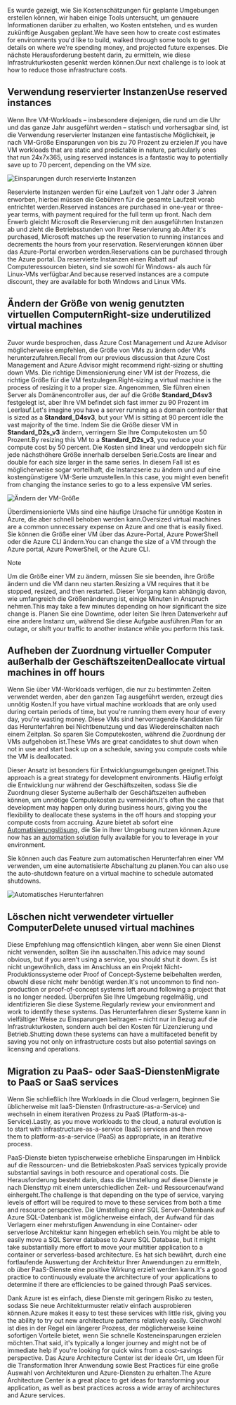 <span data-ttu-id="dfc5b-101">Es wurde gezeigt, wie Sie Kostenschätzungen für geplante Umgebungen erstellen können, wir haben einige Tools untersucht, um genauere Informationen darüber zu erhalten, wo Kosten entstehen, und es wurden zukünftige Ausgaben geplant.</span><span class="sxs-lookup"><span data-stu-id="dfc5b-101">We have seen how to create cost estimates for environments you'd like to build, walked through some tools to get details on where we're spending money, and projected future expenses.</span></span> <span data-ttu-id="dfc5b-102">Die nächste Herausforderung besteht darin, zu ermitteln, wie diese Infrastrukturkosten gesenkt werden können.</span><span class="sxs-lookup"><span data-stu-id="dfc5b-102">Our next challenge is to look at how to reduce those infrastructure costs.</span></span>

## <a name="use-reserved-instances"></a><span data-ttu-id="dfc5b-103">Verwendung reservierter Instanzen</span><span class="sxs-lookup"><span data-stu-id="dfc5b-103">Use reserved instances</span></span>

<span data-ttu-id="dfc5b-104">Wenn Ihre VM-Workloads – insbesondere diejenigen, die rund um die Uhr und das ganze Jahr ausgeführt werden – statisch und vorhersagbar sind, ist die Verwendung reservierter Instanzen eine fantastische Möglichkeit, je nach VM-Größe Einsparungen von bis zu 70 Prozent zu erzielen.</span><span class="sxs-lookup"><span data-stu-id="dfc5b-104">If you have VM workloads that are static and predictable in nature, particularly ones that run 24x7x365, using reserved instances is a fantastic way to potentially save up to 70 percent, depending on the VM size.</span></span>

![Einsparungen durch reservierte Instanzen](../images/savings-coins.png)

<span data-ttu-id="dfc5b-106">Reservierte Instanzen werden für eine Laufzeit von 1 Jahr oder 3 Jahren erworben, hierbei müssen die Gebühren für die gesamte Laufzeit vorab entrichtet werden.</span><span class="sxs-lookup"><span data-stu-id="dfc5b-106">Reserved instances are purchased in one-year or three-year terms, with payment required for the full term up front.</span></span> <span data-ttu-id="dfc5b-107">Nach dem Erwerb gleicht Microsoft die Reservierung mit den ausgeführten Instanzen ab und zieht die Betriebsstunden von Ihrer Reservierung ab.</span><span class="sxs-lookup"><span data-stu-id="dfc5b-107">After it's purchased, Microsoft matches up the reservation to running instances and decrements the hours from your reservation.</span></span> <span data-ttu-id="dfc5b-108">Reservierungen können über das Azure-Portal erworben werden.</span><span class="sxs-lookup"><span data-stu-id="dfc5b-108">Reservations can be purchased through the Azure portal.</span></span> <span data-ttu-id="dfc5b-109">Da reservierte Instanzen einen Rabatt auf Computeressourcen bieten, sind sie sowohl für Windows- als auch für Linux-VMs verfügbar.</span><span class="sxs-lookup"><span data-stu-id="dfc5b-109">And because reserved instances are a compute discount, they are available for both Windows and Linux VMs.</span></span>

## <a name="right-size-underutilized-virtual-machines"></a><span data-ttu-id="dfc5b-110">Ändern der Größe von wenig genutzten virtuellen Computern</span><span class="sxs-lookup"><span data-stu-id="dfc5b-110">Right-size underutilized virtual machines</span></span>

<span data-ttu-id="dfc5b-111">Zuvor wurde besprochen, dass Azure Cost Management und Azure Advisor möglicherweise empfehlen, die Größe von VMs zu ändern oder VMs herunterzufahren.</span><span class="sxs-lookup"><span data-stu-id="dfc5b-111">Recall from our previous discussion that Azure Cost Management and Azure Advisor might recommend right-sizing or shutting down VMs.</span></span> <span data-ttu-id="dfc5b-112">Die richtige Dimensionierung einer VM ist der Prozess, die richtige Größe für die VM festzulegen.</span><span class="sxs-lookup"><span data-stu-id="dfc5b-112">Right-sizing a virtual machine is the process of resizing it to a proper size.</span></span> <span data-ttu-id="dfc5b-113">Angenommen, Sie führen einen Server als Domänencontroller aus, der auf die Größe **Standard_D4sv3** festgelegt ist, aber Ihre VM befindet sich fast immer zu 90 Prozent im Leerlauf.</span><span class="sxs-lookup"><span data-stu-id="dfc5b-113">Let's imagine you have a server running as a domain controller that is sized as a **Standard_D4sv3**, but your VM is sitting at 90 percent idle the vast majority of the time.</span></span> <span data-ttu-id="dfc5b-114">Indem Sie die Größe dieser VM in **Standard_D2s_v3** ändern, verringern Sie Ihre Computekosten um 50 Prozent.</span><span class="sxs-lookup"><span data-stu-id="dfc5b-114">By resizing this VM to a **Standard_D2s_v3**, you reduce your compute cost by 50 percent.</span></span> <span data-ttu-id="dfc5b-115">Die Kosten sind linear und verdoppeln sich für jede nächsthöhere Größe innerhalb derselben Serie.</span><span class="sxs-lookup"><span data-stu-id="dfc5b-115">Costs are linear and double for each size larger in the same series.</span></span> <span data-ttu-id="dfc5b-116">In diesem Fall ist es möglicherweise sogar vorteilhaft, die Instanzserie zu ändern und auf eine kostengünstigere VM-Serie umzustellen.</span><span class="sxs-lookup"><span data-stu-id="dfc5b-116">In this case, you might even benefit from changing the instance series to go to a less expensive VM series.</span></span>

![Ändern der VM-Größe](../images/vm-resize.png)

<span data-ttu-id="dfc5b-118">Überdimensionierte VMs sind eine häufige Ursache für unnötige Kosten in Azure, die aber schnell behoben werden kann.</span><span class="sxs-lookup"><span data-stu-id="dfc5b-118">Oversized virtual machines are a common unnecessary expense on Azure and one that is easily fixed.</span></span> <span data-ttu-id="dfc5b-119">Sie können die Größe einer VM über das Azure-Portal, Azure PowerShell oder die Azure CLI ändern.</span><span class="sxs-lookup"><span data-stu-id="dfc5b-119">You can change the size of a VM through the Azure portal, Azure PowerShell, or the Azure CLI.</span></span>

> [!NOTE]
> <span data-ttu-id="dfc5b-120">Um die Größe einer VM zu ändern, müssen Sie sie beenden, ihre Größe ändern und die VM dann neu starten.</span><span class="sxs-lookup"><span data-stu-id="dfc5b-120">Resizing a VM requires that it be stopped, resized, and then restarted.</span></span> <span data-ttu-id="dfc5b-121">Dieser Vorgang kann abhängig davon, wie umfangreich die Größenänderung ist, einige Minuten in Anspruch nehmen.</span><span class="sxs-lookup"><span data-stu-id="dfc5b-121">This may take a few minutes depending on how significant the size change is.</span></span> <span data-ttu-id="dfc5b-122">Planen Sie eine Downtime, oder leiten Sie Ihren Datenverkehr auf eine andere Instanz um, während Sie diese Aufgabe ausführen.</span><span class="sxs-lookup"><span data-stu-id="dfc5b-122">Plan for an outage, or shift your traffic to another instance while you perform this task.</span></span>

## <a name="deallocate-virtual-machines-in-off-hours"></a><span data-ttu-id="dfc5b-123">Aufheben der Zuordnung virtueller Computer außerhalb der Geschäftszeiten</span><span class="sxs-lookup"><span data-stu-id="dfc5b-123">Deallocate virtual machines in off hours</span></span>

<span data-ttu-id="dfc5b-124">Wenn Sie über VM-Workloads verfügen, die nur zu bestimmten Zeiten verwendet werden, aber den ganzen Tag ausgeführt werden, erzeugt dies unnötig Kosten.</span><span class="sxs-lookup"><span data-stu-id="dfc5b-124">If you have virtual machine workloads that are only used during certain periods of time, but you're running them every hour of every day, you're wasting money.</span></span> <span data-ttu-id="dfc5b-125">Diese VMs sind hervorragende Kandidaten für das Herunterfahren bei Nichtbenutzung und das Wiedereinschalten nach einem Zeitplan. So sparen Sie Computekosten, während die Zuordnung der VMs aufgehoben ist.</span><span class="sxs-lookup"><span data-stu-id="dfc5b-125">These VMs are great candidates to shut down when not in use and start back up on a schedule, saving you compute costs while the VM is deallocated.</span></span>

<span data-ttu-id="dfc5b-126">Dieser Ansatz ist besonders für Entwicklungsumgebungen geeignet.</span><span class="sxs-lookup"><span data-stu-id="dfc5b-126">This approach is a great strategy for development environments.</span></span> <span data-ttu-id="dfc5b-127">Häufig erfolgt die Entwicklung nur während der Geschäftszeiten, sodass Sie die Zuordnung dieser Systeme außerhalb der Geschäftszeiten aufheben können, um unnötige Computekosten zu vermeiden.</span><span class="sxs-lookup"><span data-stu-id="dfc5b-127">It's often the case that development may happen only during business hours, giving you the flexibility to deallocate these systems in the off hours and stopping your compute costs from accruing.</span></span> <span data-ttu-id="dfc5b-128">Azure bietet ab sofort eine [Automatisierungslösung](https://docs.microsoft.com/azure/automation/automation-solution-vm-management), die Sie in Ihrer Umgebung nutzen können.</span><span class="sxs-lookup"><span data-stu-id="dfc5b-128">Azure now has an [automation solution](https://docs.microsoft.com/azure/automation/automation-solution-vm-management) fully available for you to leverage in your environment.</span></span>

<span data-ttu-id="dfc5b-129">Sie können auch das Feature zum automatischen Herunterfahren einer VM verwenden, um eine automatisierte Abschaltung zu planen.</span><span class="sxs-lookup"><span data-stu-id="dfc5b-129">You can also use the auto-shutdown feature on a virtual machine to schedule automated shutdowns.</span></span>

![Automatisches Herunterfahren](../images/vm-auto-shutdown.png)

## <a name="delete-unused-virtual-machines"></a><span data-ttu-id="dfc5b-131">Löschen nicht verwendeter virtueller Computer</span><span class="sxs-lookup"><span data-stu-id="dfc5b-131">Delete unused virtual machines</span></span> 

 <span data-ttu-id="dfc5b-132">Diese Empfehlung mag offensichtlich klingen, aber wenn Sie einen Dienst nicht verwenden, sollten Sie ihn ausschalten.</span><span class="sxs-lookup"><span data-stu-id="dfc5b-132">This advice may sound obvious, but if you aren't using a service, you should shut it down.</span></span> <span data-ttu-id="dfc5b-133">Es ist nicht ungewöhnlich, dass im Anschluss an ein Projekt Nicht-Produktionssysteme oder Proof of Concept-Systeme beibehalten werden, obwohl diese nicht mehr benötigt werden.</span><span class="sxs-lookup"><span data-stu-id="dfc5b-133">It's not uncommon to find non-production or proof-of-concept systems left around following a project that is no longer needed.</span></span> <span data-ttu-id="dfc5b-134">Überprüfen Sie Ihre Umgebung regelmäßig, und identifizieren Sie diese Systeme.</span><span class="sxs-lookup"><span data-stu-id="dfc5b-134">Regularly review your environment and work to identify these systems.</span></span> <span data-ttu-id="dfc5b-135">Das Herunterfahren dieser Systeme kann in vielfältiger Weise zu Einsparungen beitragen – nicht nur in Bezug auf die Infrastrukturkosten, sondern auch bei den Kosten für Lizenzierung und Betrieb.</span><span class="sxs-lookup"><span data-stu-id="dfc5b-135">Shutting down these systems can have a multifaceted benefit by saving you not only on infrastructure costs but also potential savings on licensing and operations.</span></span>

## <a name="migrate-to-paas-or-saas-services"></a><span data-ttu-id="dfc5b-136">Migration zu PaaS- oder SaaS-Diensten</span><span class="sxs-lookup"><span data-stu-id="dfc5b-136">Migrate to PaaS or SaaS services</span></span> 

<span data-ttu-id="dfc5b-137">Wenn Sie schließlich Ihre Workloads in die Cloud verlagern, beginnen Sie üblicherweise mit IaaS-Diensten (Infrastructure-as-a-Service) und wechseln in einem iterativen Prozess zu PaaS (Platform-as-a-Service).</span><span class="sxs-lookup"><span data-stu-id="dfc5b-137">Lastly, as you move workloads to the cloud, a natural evolution is to start with infrastructure-as-a-service (IaaS) services and then move them to platform-as-a-service (PaaS) as appropriate, in an iterative process.</span></span>

<span data-ttu-id="dfc5b-138">PaaS-Dienste bieten typischerweise erhebliche Einsparungen im Hinblick auf die Ressourcen- und die Betriebskosten.</span><span class="sxs-lookup"><span data-stu-id="dfc5b-138">PaaS services typically provide substantial savings in both resource and operational costs.</span></span> <span data-ttu-id="dfc5b-139">Die Herausforderung besteht darin, dass die Umstellung auf diese Dienste je nach Diensttyp mit einem unterschiedlichen Zeit- und Ressourcenaufwand einhergeht.</span><span class="sxs-lookup"><span data-stu-id="dfc5b-139">The challenge is that depending on the type of service, varying levels of effort will be required to move to these services from both a time and resource perspective.</span></span> <span data-ttu-id="dfc5b-140">Die Umstellung einer SQL Server-Datenbank auf Azure SQL-Datenbank ist möglicherweise einfach, der Aufwand für das Verlagern einer mehrstufigen Anwendung in eine Container- oder serverlose Architektur kann hingegen erheblich sein.</span><span class="sxs-lookup"><span data-stu-id="dfc5b-140">You might be able to easily move a SQL Server database to Azure SQL Database, but it might take substantially more effort to move your multitier application to a container or serverless-based architecture.</span></span> <span data-ttu-id="dfc5b-141">Es hat sich bewährt, durch eine fortlaufende Auswertung der Architektur Ihrer Anwendungen zu ermitteln, ob über PaaS-Dienste eine positive Wirkung erzielt werden kann.</span><span class="sxs-lookup"><span data-stu-id="dfc5b-141">It's a good practice to continuously evaluate the architecture of your applications to determine if there are efficiencies to be gained through PaaS services.</span></span>  

<span data-ttu-id="dfc5b-142">Dank Azure ist es einfach, diese Dienste mit geringem Risiko zu testen, sodass Sie neue Architekturmuster relativ einfach ausprobieren können.</span><span class="sxs-lookup"><span data-stu-id="dfc5b-142">Azure makes it easy to test these services with little risk, giving you the ability to try out new architecture patterns relatively easily.</span></span> <span data-ttu-id="dfc5b-143">Gleichwohl ist dies in der Regel ein längerer Prozess, der möglicherweise keine sofortigen Vorteile bietet, wenn Sie schnelle Kosteneinsparungen erzielen möchten.</span><span class="sxs-lookup"><span data-stu-id="dfc5b-143">That said, it's typically a longer journey and might not be of immediate help if you're looking for quick wins from a cost-savings perspective.</span></span> <span data-ttu-id="dfc5b-144">Das Azure Architecture Center ist der ideale Ort, um Ideen für die Transformation Ihrer Anwendung sowie Best Practices für eine große Auswahl von Architekturen und Azure-Diensten zu erhalten.</span><span class="sxs-lookup"><span data-stu-id="dfc5b-144">The Azure Architecture Center is a great place to get ideas for transforming your application, as well as best practices across a wide array of architectures and Azure services.</span></span> 